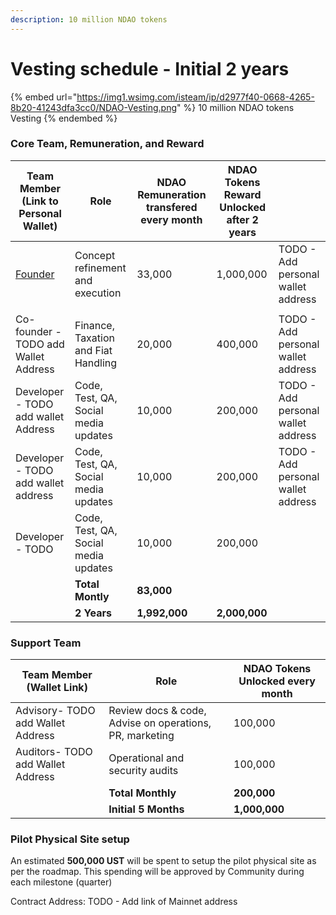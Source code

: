 ```yaml
---
description: 10 million NDAO tokens
---
```


# Vesting schedule - Initial 2 years

{% embed url="https://img1.wsimg.com/isteam/ip/d2977f40-0668-4265-8b20-41243dfa3cc0/NDAO-Vesting.png" %}
10 million NDAO tokens Vesting
{% endembed %}

### Core Team, Remuneration, and Reward&#x20;



| Team Member (Link to Personal Wallet)                                                 | Role                                  | NDAO Remuneration transfered every month | NDAO Tokens Reward Unlocked after 2 years |                                     |
| ------------------------------------------------------------------------------------- | ------------------------------------- | ---------------------------------------- | ----------------------------------------- | ----------------------------------- |
| [Founder](https://polygonscan.com/address/0xB4f76ac592Ea02bA389a6f4B700C6bdeBbb832cc) | Concept refinement and execution      | 33,000                                   | 1,000,000                                 | TODO - Add personal wallet address  |
|                                                                                       |                                       |                                          |                                           |                                     |
| Co-founder - TODO add Wallet Address                                                  | Finance,  Taxation and Fiat Handling  | 20,000                                   | 400,000                                   | TODO - Add personal wallet address  |
| Developer - TODO add wallet Address                                                   | Code, Test, QA, Social media updates  | 10,000                                   | 200,000                                   | TODO - Add personal wallet address  |
| Developer - TODO add wallet address                                                   | Code, Test, QA, Social media updates  | 10,000                                   | 200,000                                   | TODO - Add personal wallet address  |
| Developer - TODO                                                                      | Code, Test, QA, Social media updates  | 10,000                                   | 200,000                                   |                                     |
|                                                                                       |                   **Total Montly**    | **83,000**                               |                                           |                                     |
|                                                                                       |                          **2 Years**  | **1,992,000**                            | **2,000,000**                             |                                     |

### Support Team

| Team Member (Wallet Link)         | Role                                                    | NDAO Tokens Unlocked every month |
| --------------------------------- | ------------------------------------------------------- | -------------------------------- |
| Advisory- TODO add Wallet Address | Review docs & code, Advise on operations, PR, marketing | 100,000                          |
| Auditors- TODO add Wallet Address | Operational and security audits                         | 100,000                          |
|                                   |                        **Total Monthly**                | **200,000**                      |
|                                   |                       **Initial 5 Months**              | **1,000,000**                    |

### Pilot Physical Site setup&#x20;

An estimated **500,000 UST** will be spent to setup the pilot physical site as per the roadmap. This spending will be approved by Community during each milestone (quarter)

Contract Address: TODO - Add link of Mainnet address

